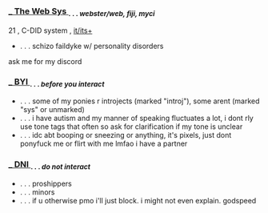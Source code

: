 ### <ins> _ The Web Sys </ins> <sub> . . . *webster/web, fiji, myci* </sub>

21 , C-DID system , [it/its+](https://prns.cc/wooww)

- . . . schizo faildyke w/ personality disorders

ask me for my discord

### <ins> _ BYI </ins> <sub> . . . *before you interact* </sub> 

- . . . some of my ponies r introjects (marked "introj"), some arent (marked "sys" or unmarked)
- . . . i have autism and my manner of speaking fluctuates a lot, i dont rly use tone tags that often so ask for clarification if my tone is unclear
- . . . idc abt booping or sneezing or anything, it's pixels, just dont ponyfuck me or flirt with me lmfao i have a partner

### <ins> _ DNI </ins> <sub> . . . *do not interact* </sub> 

- . . . proshippers
- . . . minors
- . . . if u otherwise pmo i'll just block. i might not even explain. godspeed

<!-- if youre reading this ur a nerd !!!!!!!!!! -->
